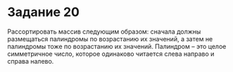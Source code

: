 # Задание 20

Рассортировать массив следующим образом: сначала должны размещаться палиндромы по возрастанию их значений, а затем не палиндромы тоже по возрастанию их значений. Палиндром – это целое симметричное число, которое одинаково читается слева направо и справа налево.